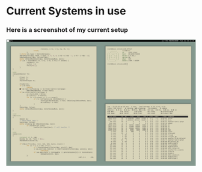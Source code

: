 # Current Systems in use

### Here is a screenshot of my current setup
![desktop](images/screenshot.png)
